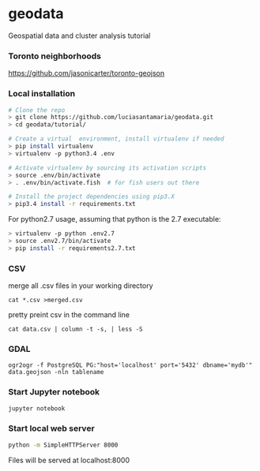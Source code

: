 # geodata
Geospatial data and cluster analysis tutorial


### Toronto neighborhoods

https://github.com/jasonicarter/toronto-geojson


### Local installation

```bash
# Clone the repo
> git clone https://github.com/luciasantamaria/geodata.git
> cd geodata/tutorial/

# Create a virtual  environment, install virtualenv if needed
> pip install virtualenv
> virtualenv -p python3.4 .env

# Activate virtualenv by sourcing its activation scripts
> source .env/bin/activate
> . .env/bin/activate.fish  # for fish users out there

# Install the project dependencies using pip3.X
> pip3.4 install -r requirements.txt

```

For python2.7 usage, assuming that python is the 2.7 executable: 

```bash
> virtualenv -p python .env2.7
> source .env2.7/bin/activate
> pip install -r requirements2.7.txt

```


### CSV

merge all .csv files in your working directory
```
cat *.csv >merged.csv
```

pretty preint csv in the command line
```
cat data.csv | column -t -s, | less -S
```

### GDAL

```
ogr2ogr -f PostgreSQL PG:"host='localhost' port='5432' dbname='mydb'" data.geojson -nln tablename
```

### Start Jupyter notebook

```bash
jupyter notebook

```

### Start local web server

```bash
python -m SimpleHTTPServer 8000

```
Files will be served at localhost:8000
